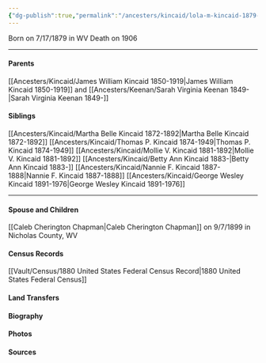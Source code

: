 ```yaml
---
{"dg-publish":true,"permalink":"/ancesters/kincaid/lola-m-kincaid-1879-1906/","tags":["Lola-M-Kincaid"]}
---
```


Born on  7/17/1879 in WV
Death on 1906 

---
#### Parents

[[Ancesters/Kincaid/James William Kincaid 1850-1919\|James William Kincaid 1850-1919]] and [[Ancesters/Keenan/Sarah Virginia Keenan 1849-\|Sarah Virginia Keenan 1849-]]
#### Siblings
[[Ancesters/Kincaid/Martha Belle Kincaid 1872-1892\|Martha Belle Kincaid 1872-1892]] 
[[Ancesters/Kincaid/Thomas P. Kincaid 1874-1949\|Thomas P. Kincaid 1874-1949]] 
[[Ancesters/Kincaid/Mollie V. Kincaid 1881-1892\|Mollie V. Kincaid 1881-1892]] 
[[Ancesters/Kincaid/Betty Ann Kincaid 1883-\|Betty Ann Kincaid 1883-]] 
[[Ancesters/Kincaid/Nannie F. Kincaid 1887-1888\|Nannie F. Kincaid 1887-1888]] 
[[Ancesters/Kincaid/George Wesley Kincaid 1891-1976\|George Wesley Kincaid 1891-1976]]

---
#### Spouse and Children
[[Caleb Cherington Chapman\|Caleb Cherington Chapman]] on 9/7/1899 in Nicholas County, WV
<!-- Link to child -->

#### Census Records
[[Vault/Census/1880 United States Federal Census Record\|1880 United States Federal Census]]

#### Land Transfers

#### Biography

#### Photos

#### Sources

